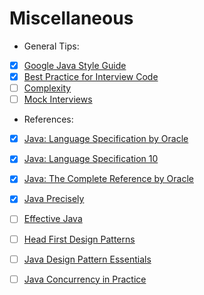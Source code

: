 # Miscellaneous #

- General Tips:
- [X] [Google Java Style Guide](https://google.github.io/styleguide/javaguide.html)
- [X] [Best Practice for Interview Code](Best_Practices/README.md)
- [ ] [Complexity](#Complexity)
- [ ] [Mock Interviews](#Mock_Interviews)

- References:
- [X] [Java: Language Specification by Oracle](https://docs.oracle.com/javase/specs/)
- [X] [Java: Language Specification 10](Books/jls10.pdf)
- [X] [Java: The Complete Reference by Oracle](Books/java-the-complete-reference-ninth-editiona4.pdf)
- [X] [Java Precisely](Books/java_precisely.pdf)
- [ ] [Effective Java](#Java)
- [ ] [Head First Design Patterns](#Java)
- [ ] [Java Design Pattern Essentials](#Java)
- [ ] [Java Concurrency in Practice](#Java)



